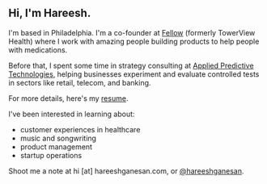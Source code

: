 ## Hi, I'm Hareesh. 

I'm based in Philadelphia. I'm a co-founder at [Fellow](https://myfellow.com) (formerly TowerView Health) where I work with amazing people building products to help people with medications.

Before that, I spent some time in strategy consulting at [Applied Predictive Technologies](https://www.predictivetechnologies.com/en), helping businesses experiment and evaluate controlled tests in sectors like retail, telecom, and banking.

For more details, here's my [resume](https://github.com/hareeshganesan/hareeshganesan.com/raw/master/assets/resume.pdf).

I've been interested in learning about:
- customer experiences in healthcare
- music and songwriting
- product management 
- startup operations

Shoot me a note at hi [at] hareeshganesan.com, or [@hareeshganesan](https://www.twitter.com/hareeshganesan). 
